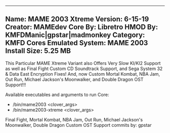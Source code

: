 -----------------------
Name: MAME 2003 Xtreme
Version: 6-15-19
Creator: MAMEdev
Core By: Libretro
HMOD By: KMFDManic|gpstar|madmonkey
Category: KMFD Cores
Emulated System: MAME 2003
Install Size: 5.25 MB
-----------------------
This Particular MAME Xtreme Variant also Offers Very Slow KI/KI2 Support as well as
Final Fight Custom CD Soundtrack Support, and Sega System 32 & Data East Encryption
Fixes!  And, now Custom Mortal Kombat, NBA Jam, Out Run, Michael Jackson's Moonwalker, 
and Double Dragon OST Support!!!

Available executables and arguments to run Core:
- /bin/mame2003 <rom> <clover_args>
- /bin/mame2003-xtreme <rom> <clover_args>

Final Fight, Mortal Kombat, NBA Jam, Out Run, Michael Jackson's Moonwalker, Double Dragon Custom OST Support commits by: gpstar
